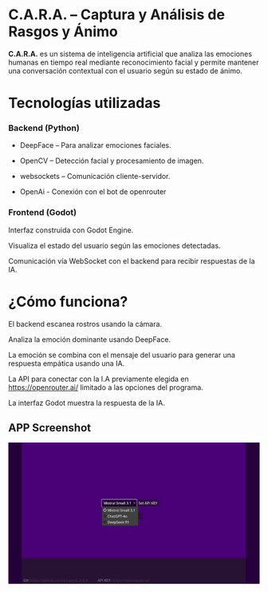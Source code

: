 # C.A.R.A. – Captura y Análisis de Rasgos y Ánimo 

**C.A.R.A.** es un sistema de inteligencia artificial que analiza las emociones humanas en tiempo real mediante reconocimiento facial y permite mantener una conversación contextual con el usuario según su estado de ánimo.

#  Tecnologías utilizadas
###  Backend (Python)
- DeepFace – Para analizar emociones faciales.

- OpenCV – Detección facial y procesamiento de imagen.

- websockets – Comunicación cliente-servidor.

- OpenAi - Conexión con el bot de openrouter

###  Frontend (Godot)
Interfaz construida con Godot Engine.

Visualiza el estado del usuario según las emociones detectadas.

Comunicación vía WebSocket con el backend para recibir respuestas de la IA.

#  ¿Cómo funciona?
El backend escanea rostros usando la cámara.

Analiza la emoción dominante usando DeepFace.

La emoción se combina con el mensaje del usuario para generar una respuesta empática usando una IA.

La API para conectar con la I.A previamente elegida en https://openrouter.ai/ limitado a las opciones del programa.

La interfaz Godot muestra la respuesta de la IA.


## APP Screenshot

![Godot](https://github.com/G-Lean/C.A.R.A/blob/main/screenshots/Godot%20basic.png)

